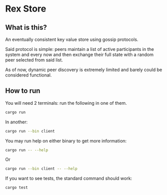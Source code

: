 # Rex Store

## What is this?

An eventually consistent key value store using gossip protocols.

Said protocol is simple: peers maintain a list of active participants in the system and every now and then exchange their full state with a random peer selected from said list.

As of now, dynamic peer discovery is extremely limited and barely could be considered functional.

## How to run

You will need 2 terminals: run the following in one of them.

```bash
cargo run
```

In another:

```bash
cargo run --bin client
```

You may run help on either binary to get more information:

```bash
cargo run -- --help
```

Or

```bash
cargo run --bin client -- --help
```

If you want to see tests, the standard command should work:

```bash
cargo test
```
